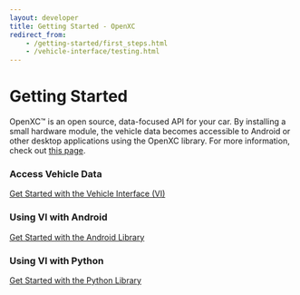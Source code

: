 ```yaml
---
layout: developer
title: Getting Started - OpenXC
redirect_from:
    - /getting-started/first_steps.html
    - /vehicle-interface/testing.html
---
```


<div class="page-header">
    <h1>Getting Started</h1>
</div>

OpenXC™ is an open source, data-focused API for your car. By installing a small hardware module, the vehicle data becomes accessible to Android or other desktop applications using the OpenXC library. For more information, check out [this page](/overview/index.html).

<h3>Access Vehicle Data</h3>
<a class="btn btn-info btn-lg"  href="/vehicle-interface/concepts.html">
Get Started with the Vehicle Interface (VI)
</a>

<h3>Using VI with Android</h3>
<a class="btn btn-success btn-lg"  href="/android/getting-started.html">
Get Started with the Android Library
</a>

<h3>Using VI with Python</h3>
<a class="btn btn-primary btn-lg"  href="/python/getting-started.html">
Get Started with the Python Library
</a>



